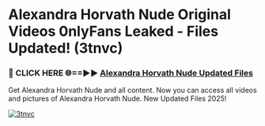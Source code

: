 # Alexandra Horvath Nude Original Videos 0nlyFans Leaked - Files Updated! (3tnvc)

<h3>🔴 CLICK HERE 🌐==►► <a href="https://tinyurl.com/yc6ubb5a" rel="nofollow">Alexandra Horvath Nude Updated Files</a></h3>

Get Alexandra Horvath Nude and all content. Now you can access all videos and pictures of Alexandra Horvath Nude. New Updated Files 2025!

[![3tnvc](https://i.imgur.com/7eu0CRL.gif)](https://tinyurl.com/yc6ubb5a)
